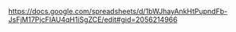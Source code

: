 https://docs.google.com/spreadsheets/d/1bWJhayAnkHtPupndFb-JsFjM17PjcFIAU4qH1iSgZCE/edit#gid=2056214966
